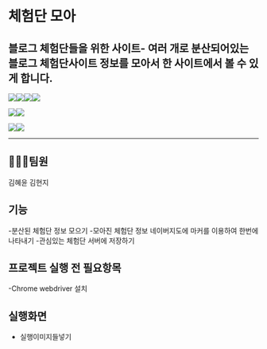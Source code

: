 # 체험단 모아

**블로그 체험단**들을 위한 사이트- 여러 개로 분산되어있는 
블로그 체험단사이트 정보를 모아서 한 사이트에서 볼 수 있게 합니다.
---


<img src="https://img.shields.io/badge/html5-E34F26?style=for-the-badge&logo=html5&logoColor=white"><img src="https://img.shields.io/badge/javascript-F7DF1E?style=for-the-badge&logo=html5&logoColor=white"><img src="https://img.shields.io/badge/css3-1572B6?style=for-the-badge&logo=html5&logoColor=white"><img src="https://img.shields.io/badge/nodedotjs-339933?style=for-the-badge&logo=html5&logoColor=white">

<img src="https://img.shields.io/badge/python-3776AB?style=for-the-badge&logo=html5&logoColor=white"><img src="https://img.shields.io/badge/selenium-43B02A?style=for-the-badge&logo=html5&logoColor=white">

<img src="https://img.shields.io/badge/mysql-4479A1?style=for-the-badge&logo=html5&logoColor=white"><img src="https://img.shields.io/badge/express-000000?style=for-the-badge&logo=html5&logoColor=white">

---

## 🧑‍🤝‍🧑팀원

김혜윤
김현지

## 기능 
-분산된 체험단 정보 모으기 
-모아진 체험단 정보 네이버지도에 마커를 이용하여 한번에 나타내기 
-관심있는 체험단 서버에 저장하기

## 프로젝트 실행 전 필요항목 
-Chrome webdriver 설치 

## 실행화면
 - 실행이미지들넣기


